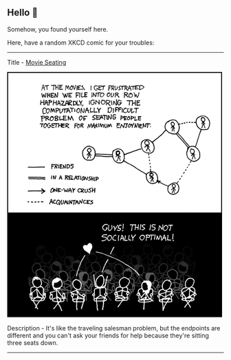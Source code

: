 ## Hello 👀

Somehow, you found yourself here.

Here, have a random XKCD comic for your troubles:

-----------------------------------

Title - [Movie Seating](https://xkcd.com/173)

![Movie Seating](./random_comic.png)

Description - It's like the traveling salesman problem, but the endpoints are different and you can't ask your friends for help because they're sitting three seats down.

-----------------------------------